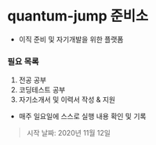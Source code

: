 quantum-jump 준비소
===================
* 이직 준비 및 자기개발을 위한 플랫폼
### 필요 목록
1. 전공 공부
2. 코딩테스트 공부
3. 자기소개서 및 이력서 작성 & 지원

* 매주 일요일에 스스로 실행 내용 확인 및 기록

> 시작 날짜: 2020년 11월 12일
